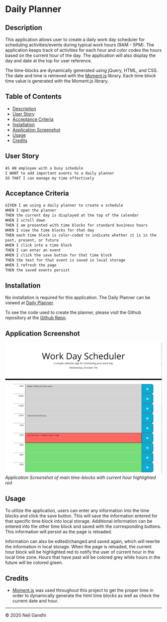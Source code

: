 # Daily Planner

## Description

This application allows user to create a daily work day scheduler for scheduling activities/events during typical work hours (9AM - 5PM). The application keeps track of activities for each hour and color codes the hours based on the current hour of the day. The application will also display the day and date at the top for user reference.

The time-blocks are dynamically generated using jQuery, HTML, and CSS. The date and time is retrieved with the [Moment.js](https://momentjs.com/) library. Each time block time value is generated with the Moment.js library.

## Table of Contents

- [Description](#description)
- [User Story](#user-story)
- [Acceptance Criteria](#acceptance-criteria)
- [Installation](#installation)
- [Application Screenshot](#application-screenshot)
- [Usage](#usage)
- [Credits](#credits)

## User Story

```
AS AN employee with a busy schedule
I WANT to add important events to a daily planner
SO THAT I can manage my time effectively
```

## Acceptance Criteria

```
GIVEN I am using a daily planner to create a schedule
WHEN I open the planner
THEN the current day is displayed at the top of the calendar
WHEN I scroll down
THEN I am presented with time blocks for standard business hours
WHEN I view the time blocks for that day
THEN each time block is color-coded to indicate whether it is in the past, present, or future
WHEN I click into a time block
THEN I can enter an event
WHEN I click the save button for that time block
THEN the text for that event is saved in local storage
WHEN I refresh the page
THEN the saved events persist
```

## Installation

No installation is required for this application. The Daily Planner can be viewed at [Daily Planner](https://ntch2000.github.io/daily-planner/).

To see the code used to create the planner, please visit the Github repository at the [Github Repo](https://github.com/ntch2000/daily-planner).

## Application Screenshot

![Application Screenshot](./Screenshots/application-screenshot.jpg "Daily Planner Time-blocks")
_Application Screenshot of main time-blocks with current hour highlighted red_

## Usage

To utilize the application, users can enter any information into the time blocks and click the save button. This will save the information entered for that specific time block into local storage. Additional information can be entered into the other time block and saved with the corresponding buttons. This information will persist as the page is reloaded.

Information can also be edited/changed and saved again, which will rewrite the information in local storage. When the page is reloaded, the current hour block will be highlighted red to notify the user of current hour in the local time zone. Hours that have past will be colored grey while hours in the future will be colored green.

## Credits

- [Moment.js](https://momentjs.com/) was used throughout this project to get the proper time in order to dynamically generate the html time blocks as well as check the current date and hour.

---

© 2020 Neil Gandhi
